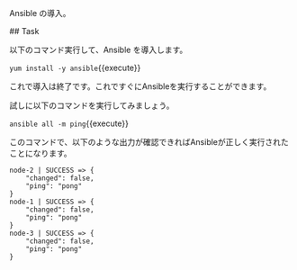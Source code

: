 Ansible の導入。

## Task

以下のコマンド実行して、Ansible を導入します。

`yum install -y ansible`{{execute}}

これで導入は終了です。これですぐにAnsibleを実行することができます。

試しに以下のコマンドを実行してみましょう。

`ansible all -m ping`{{execute}}

このコマンドで、以下のような出力が確認できればAnsibleが正しく実行されたことになります。

```
node-2 | SUCCESS => {
    "changed": false,
    "ping": "pong"
}
node-1 | SUCCESS => {
    "changed": false,
    "ping": "pong"
}
node-3 | SUCCESS => {
    "changed": false,
    "ping": "pong"
}
```
